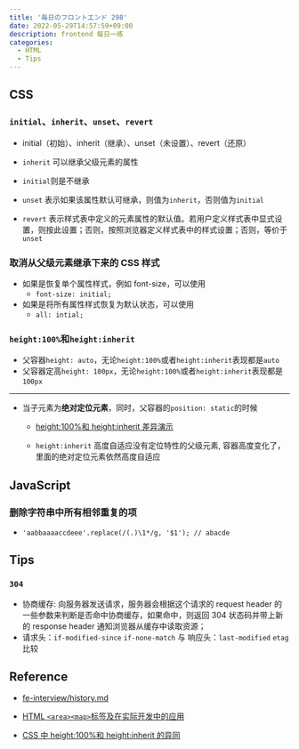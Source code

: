 ```yaml
---
title: '毎日のフロントエンド 298'
date: 2022-05-29T14:57:59+09:00
description: frontend 每日一练
categories:
  - HTML
  - Tips
---
```


## CSS

### `initial`、`inherit`、`unset`、`revert`

- initial（初始）、inherit（继承）、unset（未设置）、revert（还原）

- `inherit` 可以继承父级元素的属性
- `initial`则是不继承
- `unset` 表示如果该属性默认可继承，则值为`inherit`，否则值为`initial`
- `revert` 表示样式表中定义的元素属性的默认值。若用户定义样式表中显式设置，则按此设置；否则，按照浏览器定义样式表中的样式设置；否则，等价于`unset`

### 取消从父级元素继承下来的 CSS 样式

- 如果是恢复单个属性样式，例如 font-size，可以使用
  - `font-size: initial;`
- 如果是将所有属性样式恢复为默认状态，可以使用
  - `all: intial;`

### `height:100%`和`height:inherit`

- 父容器`height: auto`，无论`height:100%`或者`height:inherit`表现都是`auto`
- 父容器定高`height: 100px`，无论`height:100%`或者`height:inherit`表现都是`100px`

---

- 当子元素为**绝对定位元素**，同时，父容器的`position: static`的时候

  - [height:100%和 height:inherit 差异演示](https://www.zhangxinxu.com/study/201502/height-100-height-inherit.html)

  - `height:inherit` 高度自适应没有定位特性的父级元素, 容器高度变化了，里面的绝对定位元素依然高度自适应

## JavaScript

### 删除字符串中所有相邻重复的项

- `'aabbaaaaccdeee'.replace(/(.)\1*/g, '$1'); // abacde`

## Tips

### `304`

- 协商缓存: 向服务器发送请求，服务器会根据这个请求的 request header 的一些参数来判断是否命中协商缓存，如果命中，则返回 304 状态码并带上新的 response header 通知浏览器从缓存中读取资源；
- 请求头：`if-modified-since` `if-none-match` 与 响应头：`last-modified` `etag` 比较

## Reference

- [fe-interview/history.md](https://github.com/haizlin/fe-interview/blob/master/category/history.md)

- [HTML `<area><map>`标签及在实际开发中的应用](https://www.zhangxinxu.com/wordpress/2017/05/html-area-map/)

- [CSS 中 height:100%和 height:inherit 的异同](https://www.zhangxinxu.com/wordpress/2015/02/different-height-100-height-inherit/)
